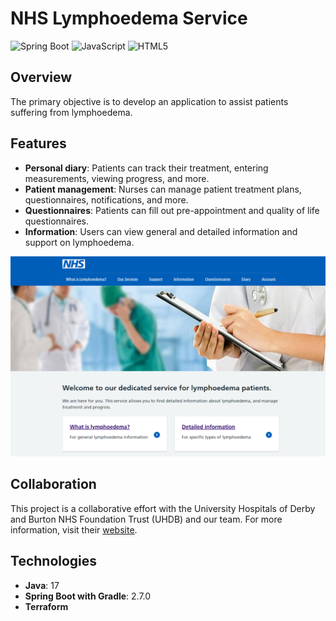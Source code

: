 # NHS Lymphoedema Service

![Spring Boot](https://img.shields.io/badge/Spring_Boot-F2F4F9?style=for-the-badge&logo=spring-boot)
![JavaScript](https://img.shields.io/badge/JavaScript-323330?style=for-the-badge&logo=javascript&logoColor=F7DF1E)
![HTML5](https://img.shields.io/badge/HTML5-E34F26?style=for-the-badge&logo=html5&logoColor=white)


## Overview

The primary objective is to develop an application to assist patients suffering from lymphoedema.

## Features

- **Personal diary**: Patients can track their treatment, entering measurements, viewing progress, and more.
- **Patient management**: Nurses can manage patient treatment plans, questionnaires, notifications, and more.
- **Questionnaires**: Patients can fill out pre-appointment and quality of life questionnaires.
- **Information**: Users can view general and detailed information and support on lymphoedema.


![front_page](/assets/preview.png)


## Collaboration
This project is a collaborative effort with the University Hospitals of Derby and Burton NHS Foundation Trust (UHDB) and our team. 
For more information, visit their [website](https://www.uhdb.nhs.uk/).

## Technologies
- **Java**: 17
- **Spring Boot with Gradle**: 2.7.0
- **Terraform**
